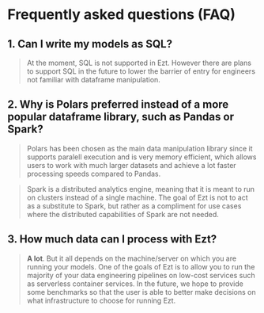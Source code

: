 # Frequently asked questions (FAQ)

## 1. Can I write my models as SQL?

> At the moment, SQL is not supported in Ezt. However there are plans to support SQL in the future to lower the barrier of entry for engineers not familiar with dataframe manipulation.

## 2. Why is Polars preferred instead of a more popular dataframe library, such as Pandas or Spark?

> Polars has been chosen as the main data manipulation library since it supports paralell execution and is very memory efficient, which allows users to work with much larger datasets and achieve a lot faster processing speeds compared to Pandas.

> Spark is a distributed analytics engine, meaning that it is meant to run on clusters instead of a single machine. The goal of Ezt is not to act as a substitute to Spark, but rather as a compliment for use cases where the distributed capabilities of Spark are not needed.

## 3. How much data can I process with Ezt?

> **A lot**. But it all depends on the machine/server on which you are running your models. One of the goals of Ezt is to allow you to run the majority of your data engineering pipelines on low-cost services such as serverless container services. In the future, we hope to provide some benchmarks so that the user is able to better make decisions on what infrastructure to choose for running Ezt.
